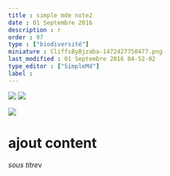 ```yaml
---
title : simple mde note2
date : 01 Septembre 2016
description : r
order : 97
type : ["biodiversité"]
miniature : CliffsByBjzaba-1472427750477.png
last_modified : 01 Septembre 2016 04-52-02
type_editor : ["SimpleMd"]
label : 
---
```

![](http://admien33.github.io/lcb01/images/framboise-100by100-e17f0c.jpg)
![](http://admien33.github.io/lcb01/images/plan-googleearth-lacasebiocoutras-400by289-fdfd38.jpg)

![](https://drive.google.com/uc?export=view&id=0B5tGhUwjqeaCTnRJNkF2NTl5cGs)
# ajout content

*sous titre*v